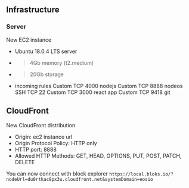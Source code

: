 
## Infrastructure

### Server
New EC2 instance
- Ubuntu 18.0.4 LTS server
- > 4Gb memory (t2.medium)
- > 20Gb storage
- incoming rules
Custom  TCP 4000  nodejs
Custom  TCP 8888  nodeos
SSH     TCP 22
Custom  TCP 3000  react app
Custom  TCP 9418  git

## CloudFront
New CloudFront distribution
- Origin: ec2 instance url
- Origin Protocol Policy: HTTP only
- HTTP port: 8888
- Allowed HTTP Methods: GET, HEAD, OPTIONS, PUT, POST, PATCH, DELETE

You can now connect with block explorer
`https://local.bloks.io/?nodeUrl=du0rtkac8px3u.cloudfront.net&systemDomain=eosio`